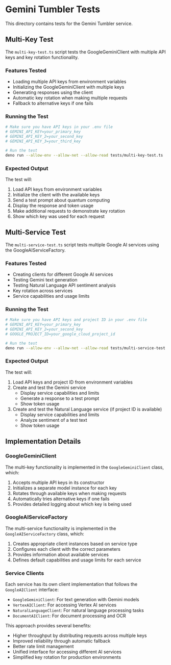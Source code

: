 # Gemini Tumbler Tests

This directory contains tests for the Gemini Tumbler service.

## Multi-Key Test

The `multi-key-test.ts` script tests the GoogleGeminiClient with multiple API keys and key rotation functionality.

### Features Tested

- Loading multiple API keys from environment variables
- Initializing the GoogleGeminiClient with multiple keys
- Generating responses using the client
- Automatic key rotation when making multiple requests
- Fallback to alternative keys if one fails

### Running the Test

```bash
# Make sure you have API keys in your .env file
# GEMINI_API_KEY=your_primary_key
# GEMINI_API_KEY_2=your_second_key
# GEMINI_API_KEY_3=your_third_key

# Run the test
deno run --allow-env --allow-net --allow-read tests/multi-key-test.ts
```

### Expected Output

The test will:
1. Load API keys from environment variables
2. Initialize the client with the available keys
3. Send a test prompt about quantum computing
4. Display the response and token usage
5. Make additional requests to demonstrate key rotation
6. Show which key was used for each request

## Multi-Service Test

The `multi-service-test.ts` script tests multiple Google AI services using the GoogleAIServiceFactory.

### Features Tested

- Creating clients for different Google AI services
- Testing Gemini text generation
- Testing Natural Language API sentiment analysis
- Key rotation across services
- Service capabilities and usage limits

### Running the Test

```bash
# Make sure you have API keys and project ID in your .env file
# GEMINI_API_KEY=your_primary_key
# GEMINI_API_KEY_2=your_second_key
# GOOGLE_PROJECT_ID=your_google_cloud_project_id

# Run the test
deno run --allow-env --allow-net --allow-read tests/multi-service-test.ts
```

### Expected Output

The test will:
1. Load API keys and project ID from environment variables
2. Create and test the Gemini service
   - Display service capabilities and limits
   - Generate a response to a test prompt
   - Show token usage
3. Create and test the Natural Language service (if project ID is available)
   - Display service capabilities and limits
   - Analyze sentiment of a test text
   - Show token usage

## Implementation Details

### GoogleGeminiClient

The multi-key functionality is implemented in the `GoogleGeminiClient` class, which:

1. Accepts multiple API keys in its constructor
2. Initializes a separate model instance for each key
3. Rotates through available keys when making requests
4. Automatically tries alternative keys if one fails
5. Provides detailed logging about which key is being used

### GoogleAIServiceFactory

The multi-service functionality is implemented in the `GoogleAIServiceFactory` class, which:

1. Creates appropriate client instances based on service type
2. Configures each client with the correct parameters
3. Provides information about available services
4. Defines default capabilities and usage limits for each service

### Service Clients

Each service has its own client implementation that follows the `GoogleAIClient` interface:

- `GoogleGeminiClient`: For text generation with Gemini models
- `VertexAIClient`: For accessing Vertex AI services
- `NaturalLanguageClient`: For natural language processing tasks
- `DocumentAIClient`: For document processing and OCR

This approach provides several benefits:
- Higher throughput by distributing requests across multiple keys
- Improved reliability through automatic fallback
- Better rate limit management
- Unified interface for accessing different AI services
- Simplified key rotation for production environments